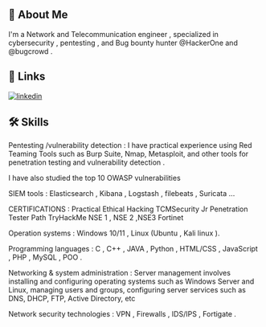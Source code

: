 
## 🚀 About Me
I'm a Network and Telecommunication engineer , specialized in cybersecurity , pentesting , and Bug bounty hunter @HackerOne and @bugcrowd .


## 🔗 Links
[![linkedin](https://img.shields.io/badge/linkedin-0A66C2?style=for-the-badge&logo=linkedin&logoColor=white)](https://www.linkedin.com/in/fathi-ismail/)


## 🛠 Skills
Pentesting /vulnerability detection : 
I have practical experience using Red Teaming Tools such as Burp Suite, Nmap, Metasploit, and other tools for penetration testing and vulnerability detection .

I have also studied the top 10 OWASP vulnerabilities 

SIEM tools : Elasticsearch , Kibana , Logstash , filebeats , Suricata ... 

CERTIFICATIONS : 
  Practical Ethical Hacking       TCMSecurity
  Jr Penetration Tester Path      TryHackMe
  NSE 1 , NSE 2 ,NSE3             Fortinet

Operation systems : Windows 10/11 , Linux (Ubuntu , Kali linux ).

Programming languages : C , C++ , JAVA , Python , HTML/CSS , JavaScript , PHP , MySQL  , POO .

Networking & system administration : 
Server management involves installing and configuring operating systems such as Windows Server and Linux, managing users and groups, configuring server services such as DNS, DHCP, FTP, Active Directory, etc 

Network security technologies : VPN , Firewalls , IDS/IPS , Fortigate .

